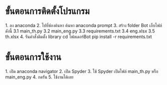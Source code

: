 <h1>ขั้นตอนการติดตั้งโปรแกรม</h1>
1. ลง anaconda 
2. ไปที่ช่องค้นหา ค้นหา anaconda prompt 
3. สร้าง folder Bot เก็บไฟล์ดังนี้
  3.1 main_th.py
  3.2 main_eng.py
  3.3 requirements.txt
  3.4 eng.xlsx
  3.5 th.xlsx
4. รันคำสั่งติดตั้ง library 
    cd โฟลเดอร์Bot
    pip install -r requirements.txt

<h1>ขั้นตอนการใช้งาน</h1>
1. เปิด anaconda navigator 
2. เปิด Spyder
3. ใช้ Spyder เปิดไฟล์ main_th.py หรือ main_eng.py 
4. กดรัน 
5. ใช้งานได้เลย
